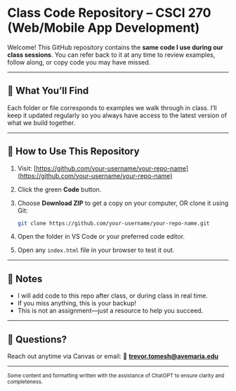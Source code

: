# Class Code Repository – CSCI 270 (Web/Mobile App Development)

Welcome! This GitHub repository contains the **same code I use during our class sessions**. You can refer back to it at any time to review examples, follow along, or copy code you may have missed.

---

## 📂 What You’ll Find

Each folder or file corresponds to examples we walk through in class. I’ll keep it updated regularly so you always have access to the latest version of what we build together.

---

## 🔄 How to Use This Repository

1. Visit: [https://github.com/your-username/your-repo-name](https://github.com/your-username/your-repo-name)
2. Click the green **Code** button.
3. Choose **Download ZIP** to get a copy on your computer, OR
   clone it using Git:

   ```bash
   git clone https://github.com/your-username/your-repo-name.git
   ```
4. Open the folder in VS Code or your preferred code editor.
5. Open any `index.html` file in your browser to test it out.

---

## 📝 Notes

* I will add code to this repo after class, or during class in real time.
* If you miss anything, this is your backup!
* This is not an assignment—just a resource to help you succeed.

---

## 💬 Questions?

Reach out anytime via Canvas or email:
📧 **[trevor.tomesh@avemaria.edu](mailto:trevor.tomesh@avemaria.edu)**

---

<sub>Some content and formatting written with the assistance of ChatGPT to ensure clarity and completeness.</sub>
